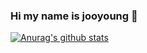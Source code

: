 ### Hi my name is jooyoung 👋
[![Anurag's github stats](https://github-readme-stats.vercel.app/api?username=joo01029)](https://github.com/anuraghazra/github-readme-stats)
<!--
**joo01029/joo01029** is a ✨ _special_ ✨ repository because its `README.md` (this file) appears on your GitHub profile.

Here are some ideas to get you started:

- 🔭 I’m currently working on ...
- 🌱 I’m currently learning ...
- 👯 I’m looking to collaborate on ...
- 🤔 I’m looking for help with ...
- 💬 Ask me about ...
- 📫 How to reach me: ...
- 😄 Pronouns: ...
- ⚡ Fun fact: ...
-->
